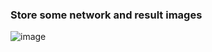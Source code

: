 ### Store some network and result images

![image](https://github.com/YKSIAT/Segmentation/tree/master/images/cnn.png)
